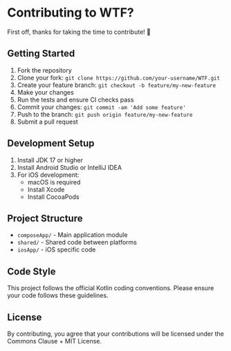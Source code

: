 # Contributing to WTF?

First off, thanks for taking the time to contribute! 🎉

## Getting Started

1. Fork the repository
2. Clone your fork: `git clone https://github.com/your-username/WTF.git`
3. Create your feature branch: `git checkout -b feature/my-new-feature`
4. Make your changes
5. Run the tests and ensure CI checks pass
6. Commit your changes: `git commit -am 'Add some feature'`
7. Push to the branch: `git push origin feature/my-new-feature`
8. Submit a pull request

## Development Setup

1. Install JDK 17 or higher
2. Install Android Studio or IntelliJ IDEA
3. For iOS development:
   - macOS is required
   - Install Xcode
   - Install CocoaPods

## Project Structure

- `composeApp/` - Main application module
- `shared/` - Shared code between platforms
- `iosApp/` - iOS specific code

## Code Style

This project follows the official Kotlin coding conventions. Please ensure your code follows these guidelines.

## License

By contributing, you agree that your contributions will be licensed under the Commons Clause + MIT License. 